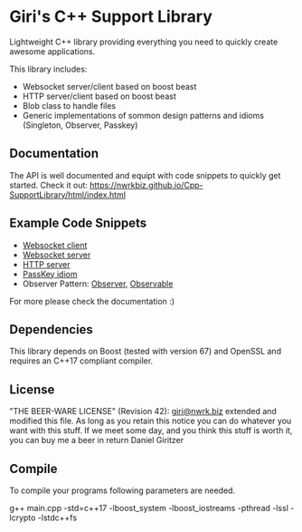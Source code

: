 Giri's C++ Support Library
==========================

Lightweight C++ library providing everything you need to quickly create awesome applications.

This library includes:
* Websocket server/client based on boost beast
* HTTP server/client based on boost beast
* Blob class to handle files
* Generic implementations of sommon design patterns and idioms (Singleton, Observer, Passkey)

## Documentation

The API is well documented and equipt with code snippets to quickly get started.
Check it out: https://nwrkbiz.github.io/Cpp-SupportLibrary/html/index.html

## Example Code Snippets

* [Websocket client](https://nwrkbiz.github.io/Cpp-SupportLibrary/html/classgiri_1_1WebSocketClient.html#details)
* [Websocket server](https://nwrkbiz.github.io/Cpp-SupportLibrary/html/classgiri_1_1WebsocketServer.html#details)
* [HTTP server](https://nwrkbiz.github.io/Cpp-SupportLibrary/html/classgiri_1_1HTTPServer.html#details)
* [PassKey idiom](https://nwrkbiz.github.io/Cpp-SupportLibrary/html/classgiri_1_1Key.html#details)
* Observer Pattern: [Observer](https://nwrkbiz.github.io/Cpp-SupportLibrary/html/classgiri_1_1Observable.html#details), [Observable](https://nwrkbiz.github.io/Cpp-SupportLibrary/html/classgiri_1_1Observer.html#details)

For more please check the documentation :)

## Dependencies

This library depends on Boost (tested with version 67) and OpenSSL and requires an C++17 compliant compiler.

## License

"THE BEER-WARE LICENSE" (Revision 42):
<giri@nwrk.biz> extended and modified this file. As long as you retain this notice you
can do whatever you want with this stuff. If we meet some day, and you think
this stuff is worth it, you can buy me a beer in return Daniel Giritzer

## Compile

To compile your programs following parameters are needed.

g++ main.cpp -std=c++17 -lboost_system -lboost_iostreams -pthread -lssl -lcrypto -lstdc++fs